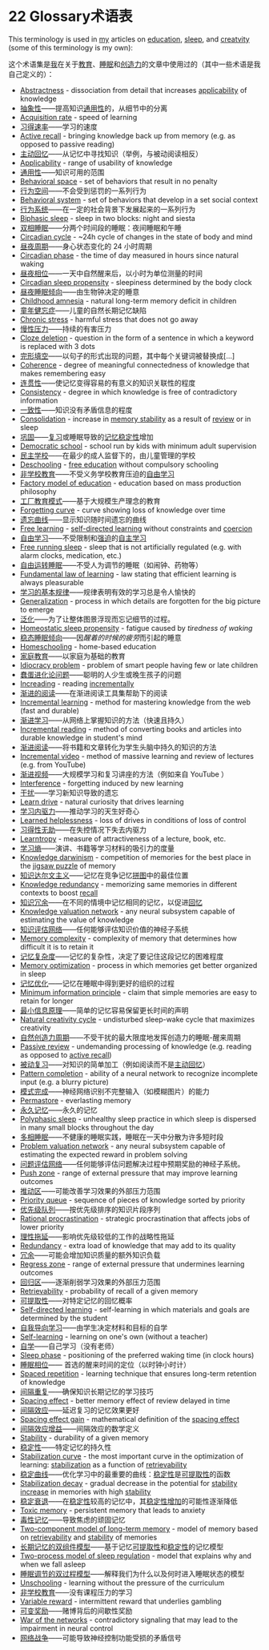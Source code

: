 # 22 Glossary术语表

This terminology is used in [my](https://supermemo.guru/wiki/Piotr_Wozniak) articles on [education](https://supermemo.guru/wiki/Problem_of_Schooling), [sleep](https://supermemo.guru/wiki/Science_of_sleep), and [creatvity](https://supermemo.guru/wiki/Natural_creativity_cycle) (some of this terminology is my own):

这个术语集是[我](https://supermemo.guru/wiki/Piotr_Wozniak)在关于[教育](https://supermemo.guru/wiki/Problem_of_Schooling)、[睡眠](https://supermemo.guru/wiki/Science_of_sleep)和[创造力](https://supermemo.guru/wiki/Natural_creativity_cycle)的文章中使用过的（其中一些术语是我自己定义的）：

- [Abstractness](https://supermemo.guru/wiki/Abstractness) - dissociation from detail that increases [applicability](https://supermemo.guru/wiki/Applicability) of knowledge
- [抽象性](https://supermemo.guru/wiki/Abstractness)——提高知识[通用性](https://supermemo.guru/wiki/Applicability)的，从细节中的分离
- [Acquisition rate](https://supermemo.guru/wiki/Acquisition_rate) - speed of learning
- [习得速率](https://supermemo.guru/wiki/Acquisition_rate)——学习的速度
- [Active recall](https://supermemo.guru/wiki/Active_recall) - bringing knowledge back up from memory (e.g. as opposed to passive reading)
- [主动回忆](https://supermemo.guru/wiki/Active_recall)——从记忆中寻找知识（举例，与被动阅读相反）
- [Applicability](https://supermemo.guru/wiki/Applicability) - range of usability of knowledge
- [通用性](https://supermemo.guru/wiki/Applicability)——知识可用的范围
- [Behavioral space](https://supermemo.guru/wiki/Behavioral_space) - set of behaviors that result in no penalty
- [行为空间](https://supermemo.guru/wiki/Behavioral_space)——不会受到惩罚的一系列行为
- [Behavioral system](https://supermemo.guru/wiki/Behavioral_system) - set of behaviors that develop in a set social context
- [行为系统](https://supermemo.guru/wiki/Behavioral_system)——在一定的社会背景下发展起来的一系列行为
- [Biphasic sleep](https://supermemo.guru/wiki/Biphasic_sleep) - sleep in two blocks: night and siesta
- [双相睡眠](https://supermemo.guru/wiki/Biphasic_sleep)——分两个时间段的睡眠：夜间睡眠和午睡
- [Circadian cycle](https://supermemo.guru/wiki/Circadian_cycle) - ~24h cycle of changes in the state of body and mind
- [昼夜周期](https://supermemo.guru/wiki/Circadian_cycle)——身心状态变化的 24 小时周期
- [Circadian phase](https://supermemo.guru/wiki/Circadian_phase) - the time of day measured in hours since natural waking
- [昼夜相位](https://supermemo.guru/wiki/Circadian_phase)——一天中自然醒来后，以小时为单位测量的时间
- [Circadian sleep propensity](https://supermemo.guru/wiki/Circadian_sleep_propensity) - sleepiness determined by the body clock
- [昼夜睡眠倾向](https://supermemo.guru/wiki/Circadian_sleep_propensity)——由生物钟决定的睡意
- [Childhood amnesia](https://supermemo.guru/wiki/Childhood_amnesia) - natural long-term memory deficit in children
- [童年健忘症](https://supermemo.guru/wiki/Childhood_amnesia)——儿童的自然长期记忆缺陷
- [Chronic stress](https://supermemo.guru/wiki/Chronic_stress) - harmful stress that does not go away
- [慢性压力](https://supermemo.guru/wiki/Chronic_stress)——持续的有害压力
- [Cloze deletion](https://supermemo.guru/wiki/Cloze_deletion) - question in the form of a sentence in which a keyword is replaced with 3 dots
- [完形填空](https://supermemo.guru/wiki/Cloze_deletion)——以句子的形式出现的问题，其中每个关键词被替换成[...]
- [Coherence](https://supermemo.guru/wiki/Coherence) - degree of meaningful connectedness of knowledge that makes remembering easy
- [连贯性](https://supermemo.guru/wiki/Coherence)——使记忆变得容易的有意义的知识关联性的程度
- [Consistency](https://supermemo.guru/wiki/Consistency) - degree in which knowledge is free of contradictory information
- [一致性](https://supermemo.guru/wiki/Consistency)——知识没有矛盾信息的程度
- [Consolidation](https://supermemo.guru/wiki/Memory_consolidation) - increase in [memory stability](https://supermemo.guru/wiki/Memory_stability) as a result of [review](https://supermemo.guru/wiki/Review) or in sleep
- [巩固](https://supermemo.guru/wiki/Memory_consolidation)——[复习](https://supermemo.guru/wiki/Review)或睡眠导致的[记忆稳定性](https://supermemo.guru/wiki/Memory_stability)增加
- [Democratic school](https://supermemo.guru/wiki/Democratic_school) - school run by kids with minimum adult supervision
- [民主学校](https://supermemo.guru/wiki/Democratic_school)——在最少的成人监督下的，由儿童管理的学校
- [Deschooling](https://supermemo.guru/wiki/Deschooling) - [free education](https://supermemo.guru/wiki/Free_learning) without compulsory schooling
- [非学校教育](https://supermemo.guru/wiki/Deschooling)——不受义务学校教育压迫的[自由学习](https://supermemo.guru/wiki/Free_learning) 
- [Factory model of education](https://supermemo.guru/wiki/Factory_model_of_education) - education based on mass production philosophy
- [工厂教育模式](https://supermemo.guru/wiki/Factory_model_of_education)——基于大规模生产理念的教育
- [Forgetting curve](https://supermemo.guru/wiki/Forgetting_curve) - curve showing loss of knowledge over time
- [遗忘曲线](https://supermemo.guru/wiki/Forgetting_curve)——显示知识随时间遗忘的曲线
- [Free learning](https://supermemo.guru/wiki/Free_learning) - [self-directed learning](https://supermemo.guru/wiki/Self-directed_learning) without constraints and [coercion](https://supermemo.guru/wiki/Coercion)
- [自由学习](https://supermemo.guru/wiki/Free_learning)——不受限制和[强迫](https://supermemo.guru/wiki/Coercion)的[自主学习](https://supermemo.guru/wiki/Self-directed_learning)
- [Free running sleep](https://supermemo.guru/wiki/Free_running_sleep) - sleep that is not artificially regulated (e.g. with alarm clocks, medication, etc.)
- [自由运转睡眠](https://supermemo.guru/wiki/Free_running_sleep)——不受人为调节的睡眠（如闹钟、药物等）
- [Fundamental law of learning](https://supermemo.guru/wiki/Fundamental_law_of_learning) - law stating that efficient learning is always pleasurable
- [学习的基本规律](https://supermemo.guru/wiki/Fundamental_law_of_learning)——规律表明有效的学习总是令人愉快的
- [Generalization](https://supermemo.guru/wiki/Generalization) - process in which details are forgotten for the big picture to emerge
- [泛化](https://supermemo.guru/wiki/Generalization)——为了让整体图景浮现而忘记细节的过程。
- [Homeostatic sleep propensity](https://supermemo.guru/wiki/Homeostatic_sleep_propensity) - fatigue caused by *tiredness of waking*
- [稳态睡眠倾向](https://supermemo.guru/wiki/Homeostatic_sleep_propensity)——因*醒着的时候的疲劳*而引起的睡意
- [Homeschooling](https://supermemo.guru/wiki/Homeschooling) - home-based education
- [家庭教育](https://supermemo.guru/wiki/Homeschooling)——以家庭为基础的教育
- [Idiocracy problem](https://supermemo.guru/wiki/Idiocracy_problem) - problem of smart people having few or late children
- [蠢蛋进化论问题](https://supermemo.guru/wiki/Idiocracy_problem)——聪明的人少生或晚生孩子的问题
- [Increading](https://supermemo.guru/wiki/Increading) - reading [incrementally](https://supermemo.guru/wiki/Incremental_reading)
- [渐进的阅读](https://supermemo.guru/wiki/Increading)——在渐进阅读工具集帮助下的阅读
- [Incremental learning](https://supermemo.guru/wiki/Incremental_learning) - method for mastering knowledge from the web (fast and durable)
- [渐进学习](https://supermemo.guru/wiki/Incremental_learning)——从网络上掌握知识的方法（快速且持久）
- [Incremental reading](https://supermemo.guru/wiki/Incremental_reading) - method of converting books and articles into durable knowledge in student's mind
- [渐进阅读](https://supermemo.guru/wiki/Incremental_reading)——将书籍和文章转化为学生头脑中持久的知识的方法
- [Incremental video](https://supermemo.guru/wiki/Incremental_video) - method of massive learning and review of lectures (e.g. from YouTube)
- [渐进视频](https://supermemo.guru/wiki/Incremental_video)——大规模学习和复习讲座的方法（例如来自 YouTube ）
- [Interference](https://supermemo.guru/wiki/Interference) - forgetting induced by new learning
- [干扰](https://supermemo.guru/wiki/Interference)——学习新知识导致的遗忘
- [Learn drive](https://supermemo.guru/wiki/Learn_drive) - natural curiosity that drives learning
- [学习内驱力](https://supermemo.guru/wiki/Learn_drive)——推动学习的天生好奇心
- [Learned helplessness](https://supermemo.guru/wiki/Learned_helplessness) - loss of drives in conditions of loss of control
- [习得性无助](https://supermemo.guru/wiki/Learned_helplessness)——在失控情况下失去内驱力
- [Learntropy](https://supermemo.guru/wiki/Learntropy) - measure of attractiveness of a lecture, book, etc.
- [学习熵](https://supermemo.guru/wiki/Learntropy)——演讲、书籍等学习材料的吸引力的度量
- [Knowledge darwinism](https://supermemo.guru/wiki/Knowledge_darwinism) - competition of memories for the best place in the [jigsaw puzzle](https://supermemo.guru/wiki/Jigsaw_puzzle) of memory
- [知识达尔文主义](https://supermemo.guru/wiki/Knowledge_darwinism)——记忆在竞争记忆[拼图](https://supermemo.guru/wiki/Jigsaw_puzzle)中的最佳位置
- [Knowledge redundancy](https://supermemo.guru/wiki/Knowledge_redundancy) - memorizing same memories in different contexts to boost [recall](https://supermemo.guru/wiki/Recall)
- [知识冗余](https://supermemo.guru/wiki/Knowledge_redundancy)——在不同的情境中记忆相同的记忆，以促进[回忆](https://supermemo.guru/wiki/Recall)
- [Knowledge valuation network](https://supermemo.guru/wiki/Knowledge_valuation_network) - any neural subsystem capable of estimating the value of knowledge
- [知识评估网络](https://supermemo.guru/wiki/Knowledge_valuation_network)——任何能够评估知识价值的神经子系统
- [Memory complexity](https://supermemo.guru/wiki/Memory_complexity) - complexity of memory that determines how difficult it is to retain it
- [记忆复杂度](https://supermemo.guru/wiki/Memory_complexity)——记忆的复杂性，决定了要记住这段记忆的困难程度
- [Memory optimization](https://supermemo.guru/wiki/Memory_optimization_in_sleep) - process in which memories get better organized in sleep
- [记忆优化](https://supermemo.guru/wiki/Memory_optimization_in_sleep)——记忆在睡眠中得到更好的组织的过程
- [Minimum information principle](https://supermemo.guru/wiki/Minimum_information_principle) - claim that simple memories are easy to retain for longer
- [最小信息原理](https://supermemo.guru/wiki/Minimum_information_principle)——简单的记忆容易保留更长时间的声明
- [Natural creativity cycle](https://supermemo.guru/wiki/Natural_creativity_cycle) - undisturbed sleep-wake cycle that maximizes creativity
- [自然创造力周期](https://supermemo.guru/wiki/Natural_creativity_cycle)——不受干扰的最大限度地发挥创造力的睡眠-醒来周期
- [Passive review](https://supermemo.guru/wiki/Passive_review) - undemanding processing of knowledge (e.g. reading as opposed to [active recall](https://supermemo.guru/wiki/Active_recall))
- [被动复习](https://supermemo.guru/wiki/Passive_review)——对知识的简单加工（例如阅读而不是[主动回忆](https://supermemo.guru/wiki/Active_recall)）
- [Pattern completion](https://supermemo.guru/wiki/Pattern_completion) - ability of a neural network to recognize incomplete input (e.g. a blurry picture)
- [模式完成](https://supermemo.guru/wiki/Pattern_completion)——神经网络识别不完整输入（如模糊图片）的能力
- [Permastore](https://supermemo.guru/wiki/Permastore) - everlasting memory
- [永久记忆](https://supermemo.guru/wiki/Permastore)——永久的记忆
- [Polyphasic sleep](https://supermemo.guru/wiki/Polyphasic_sleep) - unhealthy sleep practice in which sleep is dispersed in many small blocks throughout the day
- [多相睡眠](https://supermemo.guru/wiki/Polyphasic_sleep)——不健康的睡眠实践，睡眠在一天中分散为许多短时段
- [Problem valuation network](https://supermemo.guru/wiki/Problem_valuation_network) - any neural subsystem capable of estimating the expected reward in problem solving
- [问题评估网络](https://supermemo.guru/wiki/Problem_valuation_network)——任何能够评估问题解决过程中预期奖励的神经子系统。
- [Push zone](https://supermemo.guru/wiki/Push_zone) - range of external pressure that may improve learning outcomes
- [推动区](https://supermemo.guru/wiki/Push_zone)——可能改善学习效果的外部压力范围
- [Priority queue](https://supermemo.guru/wiki/Priority_queue) - sequence of pieces of knowledge sorted by priority
- [优先级队列](https://supermemo.guru/wiki/Priority_queue)——按优先级排序的知识片段序列
- [Rational procrastination](https://supermemo.guru/wiki/Rational_procrastination) - strategic procrastination that affects jobs of lower priority
- [理性拖延](https://supermemo.guru/wiki/Rational_procrastination)——影响优先级较低的工作的战略性拖延
- [Redundancy](https://supermemo.guru/wiki/Redundancy) - extra load of knowledge that may add to its quality
- [冗余](https://supermemo.guru/wiki/Redundancy)——可能会增加知识质量的额外知识负载
- [Regress zone](https://supermemo.guru/wiki/Regress_zone) - range of external pressure that undermines learning outcomes
- [回归区](https://supermemo.guru/wiki/Regress_zone)——逐渐削弱学习效果的外部压力范围
- [Retrievability](https://supermemo.guru/wiki/Retrievability) - probability of recall of a given memory
- [可提取性](https://supermemo.guru/wiki/Retrievability)——对特定记忆的回忆概率
- [Self-directed learning](https://supermemo.guru/wiki/Self-directed_learning) - self-learning in which materials and goals are determined by the student
- [自我导向学习](https://supermemo.guru/wiki/Self-directed_learning)——由学生决定材料和目标的自学
- [Self-learning](https://supermemo.guru/wiki/Self-learning) - learning on one's own (without a teacher)
- [自学](https://supermemo.guru/wiki/Self-learning)——自己学习（没有老师）
- [Sleep phase](https://supermemo.guru/wiki/Sleep_phase) - positioning of the preferred waking time (in clock hours)
- [睡眠相位](https://supermemo.guru/wiki/Sleep_phase)—— 首选的醒来时间的定位（以时钟小时计）
- [Spaced repetition](https://supermemo.guru/wiki/Spaced_repetition) - learning technique that ensures long-term retention of knowledge
- [间隔重复](https://supermemo.guru/wiki/Spaced_repetition)——确保知识长期记忆的学习技巧
- [Spacing effect](https://supermemo.guru/wiki/Spacing_effect) - better memory effect of review delayed in time
- [间隔效应](https://supermemo.guru/wiki/Spacing_effect)——延迟复习的记忆效果更好
- [Spacing effect gain](https://supermemo.guru/wiki/Spacing_effect_gain) - mathematical definition of the [spacing effect](https://supermemo.guru/wiki/Spacing_effect)
- [间隔效应增益](https://supermemo.guru/wiki/Spacing_effect_gain)——间隔效应的数学定义
- [Stability](https://supermemo.guru/wiki/Stability) - durability of a given memory
- [稳定性](https://supermemo.guru/wiki/Stability)——特定记忆的持久性
- [Stabilization curve](https://supermemo.guru/wiki/Stabilization_curve) - the most important curve in the optimization of learning: [stabilization](https://supermemo.guru/wiki/Stabilization) as a function of [retrievability](https://supermemo.guru/wiki/Retrievability)
- [稳定曲线](https://supermemo.guru/wiki/Stabilization_curve)——优化学习中的最重要的曲线：[稳定性](https://supermemo.guru/wiki/Stability)是[可提取性](https://supermemo.guru/wiki/Retrievability)的函数
- [Stabilization decay](https://supermemo.guru/wiki/Stabilization_decay) - gradual decrease in the potential for [stability increase](https://supermemo.guru/wiki/Stability_increase) in memories with high [stability](https://supermemo.guru/wiki/Stability)
- [稳定衰退](https://supermemo.guru/wiki/Stabilization_decay)——在[稳定性](https://supermemo.guru/wiki/Stability)较高的记忆中，其[稳定性增加](https://supermemo.guru/wiki/Stability_increase)的可能性逐渐降低
- [Toxic memory](https://supermemo.guru/wiki/Toxic_memory) - persistent memory that leads to anxiety
- [毒性记忆](https://supermemo.guru/wiki/Toxic_memory)——导致焦虑的顽固记忆
- [Two-component model of long-term memory](https://supermemo.guru/wiki/Two-component_model_of_long-term_memory) - model of memory based on [retrievability](https://supermemo.guru/wiki/Retrievability) and [stability](https://supermemo.guru/wiki/Stability) of memories
- [长期记忆的双组件模型](https://supermemo.guru/wiki/Two-component_model_of_long-term_memory)——基于记忆[可提取性](https://supermemo.guru/wiki/Retrievability)和[稳定性](https://supermemo.guru/wiki/Stability)的记忆模型
- [Two-process model of sleep regulation](https://supermemo.guru/wiki/Two-process_model_of_sleep_regulation) - model that explains why and when we fall asleep
- [睡眠调节的双过程模型](https://supermemo.guru/wiki/Two-process_model_of_sleep_regulation)——解释我们为什么以及何时进入睡眠状态的模型
- [Unschooling](https://supermemo.guru/wiki/Unschooling) - learning without the pressure of the curriculum
- [非学校教育](https://supermemo.guru/wiki/Unschooling)——没有课程压力的学习
- [Variable reward](https://supermemo.guru/wiki/Variable_reward) - intermittent reward that underlies gambling
- [可变奖励](https://supermemo.guru/wiki/Variable_reward)——赌博背后的间歇性奖励
- [War of the networks](https://supermemo.guru/wiki/War_of_the_networks) - contradictory signaling that may lead to the impairment in neural control
- [网络战争](https://supermemo.guru/wiki/War_of_the_networks)——可能导致神经控制功能受损的矛盾信号
